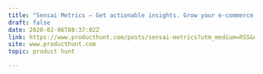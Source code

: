 ```yaml
---
title: "Sensai Metrics — Get actionable insights. Grow your e-commerce the right way."
draft: false
date: 2020-02-06T08:37:02Z
link: https://www.producthunt.com/posts/sensai-metrics?utm_medium=RSS&utm_source=hune
site: www.producthunt.com
topic: product hunt  

---
```

